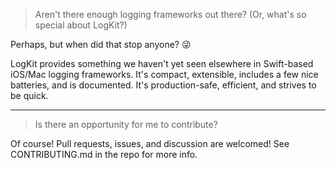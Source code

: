 > Aren't there enough logging frameworks out there? (Or, what's so special about LogKit?)

Perhaps, but when did that stop anyone? :stuck_out_tongue_winking_eye:

LogKit provides something we haven't yet seen elsewhere in Swift-based iOS/Mac logging frameworks. It's compact, extensible, includes a few nice batteries, and is documented. It's production-safe, efficient, and strives to be quick.

***

> Is there an opportunity for me to contribute?

Of course! Pull requests, issues, and discussion are welcomed! See CONTRIBUTING.md in the repo for more info.
